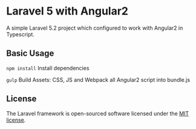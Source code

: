 # Laravel 5 with Angular2

A simple Laravel 5.2 project which configured to work with Angular2 in Typescript. 

## Basic Usage

`npm install` Install dependencies

`gulp` Build Assets: CSS, JS and Webpack all Angular2 script into bundle.js

## License

The Laravel framework is open-sourced software licensed under the [MIT license](http://opensource.org/licenses/MIT).